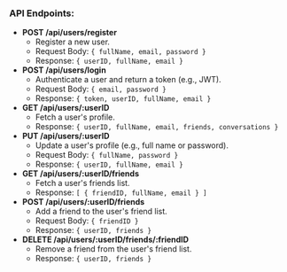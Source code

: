 ### **API Endpoints**:

- **POST /api/users/register**
    - Register a new user.
    - Request Body: `{ fullName, email, password }`
    - Response: `{ userID, fullName, email }`
- **POST /api/users/login**
    - Authenticate a user and return a token (e.g., JWT).
    - Request Body: `{ email, password }`
    - Response: `{ token, userID, fullName, email }`
- **GET /api/users/:userID**
    - Fetch a user's profile.
    - Response: `{ userID, fullName, email, friends, conversations }`
- **PUT /api/users/:userID**
    - Update a user's profile (e.g., full name or password).
    - Request Body: `{ fullName, password }`
    - Response: `{ userID, fullName, email }`
- **GET /api/users/:userID/friends**
    - Fetch a user's friends list.
    - Response: `[ { friendID, fullName, email } ]`
- **POST /api/users/:userID/friends**
    - Add a friend to the user's friend list.
    - Request Body: `{ friendID }`
    - Response: `{ userID, friends }`
- **DELETE /api/users/:userID/friends/:friendID**
    - Remove a friend from the user's friend list.
    - Response: `{ userID, friends }`